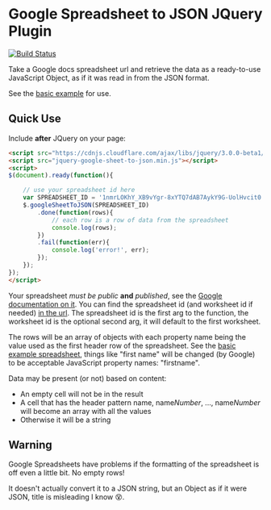 # Google Spreadsheet to JSON JQuery Plugin


[![Build Status](https://travis-ci.org/confluentforms/jquery-google-sheet-to-json.png?branch=master)](https://travis-ci.org/confluentforms/jquery-google-sheet-to-json)

Take a Google docs spreadsheet url and retrieve the data as a ready-to-use JavaScript Object, as if it was read in from the JSON format. 

See the [basic example](examples/basic/) for use.

## Quick Use

Include **after** JQuery on your page:

```html
<script src="https://cdnjs.cloudflare.com/ajax/libs/jquery/3.0.0-beta1/jquery.min.js"></script>
<script src="jquery-google-sheet-to-json.min.js"></script>
<script>
$(document).ready(function(){

	// use your spreadsheet id here
	var SPREADSHEET_ID = '1nmrLOKhY_XB9vYgr-8xYTQ7dAB7AykY9G-UolHvcit0'
	$.googleSheetToJSON(SPREADSHEET_ID)
		.done(function(rows){
			// each row is a row of data from the spreadsheet
			console.log(rows);
		})
		.fail(function(err){
			console.log('error!', err);
		});
	});
});
</script>
```

Your spreadsheet *must be public* **and** *published*, see the [Google documentation on it](https://ctrlq.org/code/20004-google-spreadsheets-json). You can find the spreadsheet id (and worksheet id if needed) [in the url](http://damolab.blogspot.com/2011/03/od6-and-finding-other-worksheet-ids.html). The spreadsheet id is the first arg to the function, the worksheet id is the optional second arg, it will default to the first worksheet.

The rows will be an array of objects with each property name being the value used as the first header row of the spreadsheet. See the [basic example spreadsheet](https://docs.google.com/spreadsheets/d/1nmrLOKhY_XB9vYgr-8xYTQ7dAB7AykY9G-UolHvcit0/edit), things like "first name" will be changed (by Google) to be acceptable JavaScript property names: "firstname".

Data may be present (or not) based on content:

* An empty cell will not be in the result
* A cell that has the header pattern name, name*Number*, ..., name*Number* will become an array with all the values
* Otherwise it will be a string

## Warning

Google Spreadsheets have problems if the formatting of the spreadsheet is off even a little bit. No empty rows!

It doesn't actually convert it to a JSON string, but an Object as if it were JSON, title is misleading I know :dizzy_face:.
